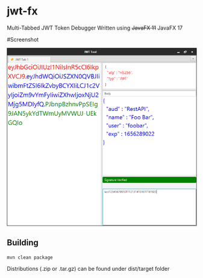<h1> jwt-fx </h1>
Multi-Tabbed JWT Token Debugger Written using <strike>JavaFX 11</strike> JavaFX 17


#Screenshot

![alt text](screenshot.png)


<h2>Building</h2>

```
mvn clean package 
```

Distributions  (.zip or .tar.gz) can be found under dist/target folder
